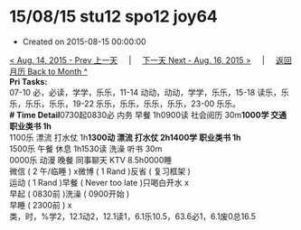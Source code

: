 # 15/08/15 stu12 spo12 joy64

* Created on 2015-08-15 00:00:00

[&lt; Aug. 14, 2015 - Prev 上一天](d14.md)     \|     [下一天 Next - Aug. 16, 2015 &gt;](d16.md)     \|     [返回月历 Back to Month ^](index.md)   
**Pri Tasks:**  
07-10 必，必读，学学，乐乐，11-14 动动，动动，学学，乐乐，15-18 读乐，乐乐，乐乐，乐乐，19-22 乐乐，乐乐，乐乐，乐乐，23-00 乐乐。  
**\# Time Detail**0730起0830必 内务 早餐 1h0900读 社会阅历 30m**1000学 交通 职业类书 1h**  
1100乐 漂流 打水仗 1h**1300动 漂流 打水仗 2h1400学 职业类书 1h**  
1500乐 午餐 休息 1h1530读 洗澡 听书 30m  
0000乐 动漫 晚餐 同事聊天 KTV 8.5h0000睡  
微信 \( 2 午/临睡 \) x微博 \( 1 Rand \)反省 \( 复习框架 \)  
运动 \( 1 Rand \)早餐 \( Never too late \)只喝白开水 x  
早起 \( 0830前 \)洗澡 \( 0900开始 \)  
早睡 \( 2300前 \) x  
类，时，%学2，12.1动2，12.1读1，6.1乐10.5，63.6必1，6.1废0总16.5

